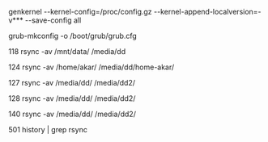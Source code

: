genkernel --kernel-config=/proc/config.gz --kernel-append-localversion=-v*** --save-config all

grub-mkconfig -o /boot/grub/grub.cfg


  118  rsync -av /mnt/data/ /media/dd
  
  124  rsync -av /home/akar/ /media/dd/home-akar/
  
  127  rsync -av /media/dd/ /media/dd2/
  
  128  rsync -av /media/dd/ /media/dd2/
  
  140  rsync -av /media/dd/ /media/dd2/
  
  501  history | grep rsync
